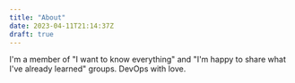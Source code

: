 ```yaml
---
title: "About"
date: 2023-04-11T21:14:37Z
draft: true
---
```


I'm a member of "I want to know everything" and "I'm happy to share what I've already learned" groups.
DevOps with love.